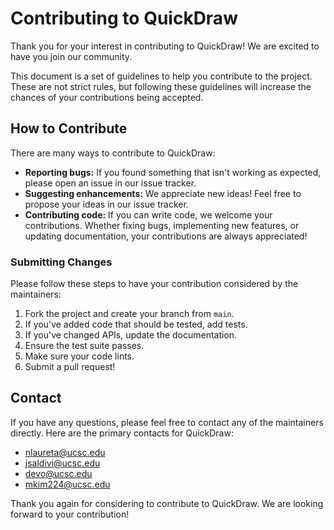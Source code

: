 # Contributing to QuickDraw

Thank you for your interest in contributing to QuickDraw! We are excited to have you join our community.

This document is a set of guidelines to help you contribute to the project. These are not strict rules, but following these guidelines will increase the chances of your contributions being accepted.

## How to Contribute

There are many ways to contribute to QuickDraw:

- **Reporting bugs:** If you found something that isn't working as expected, please open an issue in our issue tracker.
- **Suggesting enhancements:** We appreciate new ideas! Feel free to propose your ideas in our issue tracker.
- **Contributing code:** If you can write code, we welcome your contributions. Whether fixing bugs, implementing new features, or updating documentation, your contributions are always appreciated!

### Submitting Changes

Please follow these steps to have your contribution considered by the maintainers:

1. Fork the project and create your branch from `main`.
2. If you've added code that should be tested, add tests.
3. If you've changed APIs, update the documentation.
4. Ensure the test suite passes.
5. Make sure your code lints.
6. Submit a pull request!

## Contact

If you have any questions, please feel free to contact any of the maintainers directly. Here are the primary contacts for QuickDraw:

- nlaureta@ucsc.edu
- jsaldivi@ucsc.edu
- devo@ucsc.edu
- mkim224@ucsc.edu

Thank you again for considering to contribute to QuickDraw. We are looking forward to your contribution!

